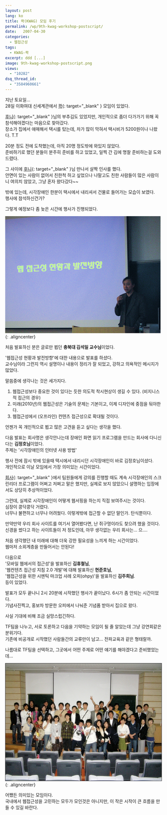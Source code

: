 ```yaml
---
layout: post
lang: ko
title: 콱(KWAG) 모임 후기
permalink: /wp/9th-kwag-workshop-postscript/
date:   2007-04-30
categories:
  - 웹접근성
tags:
  - KWAG-콱
excerpt: ddd [...]
image: 9th-kwag-workshop-postscript.png
views:
  - "10282"
dsq_thread_id:
  - "3584960661"
---
```


지난 토요일...  
28일 이화여대 신세계관에서 [콱](http://kwag.net){: target="_blank" } 모임이 있었다.
  
[후니](http://hooney.net){: target="_blank" }님의 부추김도 있었지만, 개인적으로 좀더 다가가기 위해 꼭 참석해야겠다는 마음으로 찾아갔다.  
장소가 집에서 애매해서 택시를 탔는데, 차가 많이 막혀서 택시비가 5200원이나 나왔다. T.T

20분 정도 전에 도착했는데, 아직 20명 정도밖에 와있지 않았다.  
준비하기로 했던 분들이 분주히 준비를 하고 있었고, 일찍 간 김에 명찰 준비하는걸 도와드렸다.
  
그 사이에 [후니](http://hooney.net){: target="_blank" }님 만나서 살짝 인사를 했다.  
안면이 있는 사람이 없어서 친한척 하고 싶었으나 나말고도 친한 사람들이 많은 사람이니 여의치 않았고, 그냥 혼자 왔다갔다~~
  
밖에 있는데, 시각장애인 한분이 택시에서 내리셔서 건물로 들어가는 모습이 보였다.  
행사에 참석하신건가?  

그렇게 예정보다 좀 늦은 시간에 행사가 진행되었다.

![김석일 교수님](/assets/img/2007/kwag_workshop_1.jpg){: .aligncenter}

처음 발표하신 분은 글로만 뵙던 **충북대 김석일 교수님**이었다.
  
'웹접근성 현황과 발전방향'에 대한 내용으로 발표를 하셨다.  
교수님이라 그런지 역시 설명이나 내용이 정리가 잘 되었고, 강하고 의욕적인 메시지가 많았다.
  
말씀중에 생각나는 것은 세가지다.

  1. 웹접근성보다 중요한 것이 있다는 듯한 의도적 착시현상이 생길 수 있다. (비지니스적 접근의 경우)
  2. 미래(2010년)의 웹접근성은 기술의 문제는 기본이고, 이제 디자인에 중점을 둬야한다.
  3. 웹접근성에서 (오프라인) 컨텐츠 접근성으로 확대될 것이다.

언젠가 꼭 개인적으로 뵙고 많은 고견을 듣고 싶다는 생각을 했다.

다음 발표는 회사명은 생각안나는데 장애인 화면 읽기 프로그램을 만드는 회사에 다니신다는 **김정호님**이었다.  
주제는 '시각장애인의 인터넷 사용 방법'
  
행사 전에 잠시 밖에 있을때 택시에서 내리시던 시각장애인이 바로 김정호님이셨다.  
개인적으로 이날 모임에서 가장 의미있는 시간이었다.
  
[회사](http://www.jobkorea.co.kr){: target="_blank" }에서 팀원들에게 강의를 진행할 때도 계속 시각장애인의 스크린리더 프로그램이 어쩌고 저쩌고 말은 했지만, 실제로 보지 않았으니 설명하는 입장에서도 상당히 추상적이었다.
  
그런데, 실제로 시각장애인이 어떻게 웹서핑을 하는지 직접 보여주시는 것이다.    
심장이 콩닥콩닥 거렸다.  
너무나 불편하고 너무나 어려웠다. 이렇게밖에 접근할 수 없단 말인가. 탄식뿐이다.
  
만약만약 우리 회사 사이트를 여기서 열어봤다면, 난 쥐구멍이라도 찾으려 했을 것이다.  
신경을 썼다고 하는 사이트들이 저 정도인데, 아무 생각없는 우리 회사는... 으....

처음 생각했던 내 미래에 대해 더욱 강한 필요성을 느끼게 하는 시간이었다.  
웹마저 소외계층을 만들어서는 안된다!

다음으로   
'모바일 웹에서의 접근성'을 발표하신 **김휴철님**,  
'웹컨텐츠 접근성 지침 2.0 개발'에 대해 발표하신 **현준호님**,  
'웹접근성을 위한 시멘틱 마크업 사례 오피(ohpy)'을 발표하신 **김주희님**.  
등이 있었다.

발표가 모두 끝나니 2시 20분에 시작했던 행사가 끝이났다. 6시가 좀 안되는 시간이었다.  
기념사진찍고, 홍보차 방문한 오피에서 나눠준 기념품 받아서 집으로 왔다.

사실 기대에 비해 조금 실망스럽긴하다.
  
TF팀을 나누고, 서로 토론하고 다음을 기약하는 모임이 될 줄 알았는데 그냥 강연회같은 분위기다.    
기존에 비공개로 시작했던 사람들간의 교류만이 남고... 전파교육과 같은 형태랄까.
  
나름대로 TF팀을 선택하고, 그곳에서 어떤 주제로 어떤 얘기를 해야겠다고 준비했었는데...

![콱 워크숍 단체사진](/assets/img/2007/kwag_workshop_2.jpg){: .aligncenter}

어쨌든 의미있는 모임이다.  
국내에서 웹접근성을 고민하는 모두가 모인것은 아니지만, 이 작은 시작이 큰 흐름을 만들 수 있길 바란다.